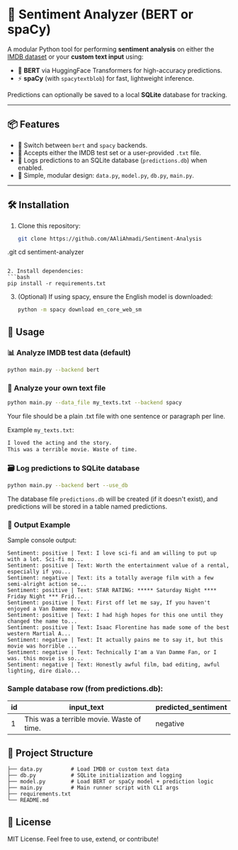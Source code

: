 # 🧠 Sentiment Analyzer (BERT or spaCy)

A modular Python tool for performing **sentiment analysis** on either the [IMDB dataset](https://huggingface.co/datasets/imdb) or your **custom text input** using:

- 🤗 **BERT** via HuggingFace Transformers for high-accuracy predictions.
- ⚡ **spaCy** (with `spacytextblob`) for fast, lightweight inference.

Predictions can optionally be saved to a local **SQLite** database for tracking.

---

## 📦 Features

- 🔀 Switch between `bert` and `spacy` backends.
- 📁 Accepts either the IMDB test set or a user-provided `.txt` file.
- 🧾 Logs predictions to an SQLite database (`predictions.db`) when enabled.
- 🧼 Simple, modular design: `data.py`, `model.py`, `db.py`, `main.py`.

---

## 🛠️ Installation

1. Clone this repository:
   ```bash
   git clone https://github.com/AAliAhmadi/Sentiment-Analysis
.git
   cd sentiment-analyzer
   ```

2. Install dependencies:
   ```bash
   pip install -r requirements.txt
   ```

3. (Optional) If using spacy, ensure the English model is downloaded:

    ```bash
    python -m spacy download en_core_web_sm
    ```

## 🚀 Usage
### 📊 Analyze IMDB test data (default)
```bash
python main.py --backend bert
```
### 📄 Analyze your own text file
```bash
python main.py --data_file my_texts.txt --backend spacy
```

Your file should be a plain .txt file with one sentence or paragraph per line.

Example `my_texts.txt`:
```css
I loved the acting and the story.
This was a terrible movie. Waste of time.
```

### 🗃️ Log predictions to SQLite database
```bash
python main.py --backend bert --use_db
```
The database file `predictions.db` will be created (if it doesn't exist), and predictions will be stored in a table named predictions.

### 🧾 Output Example
Sample console output:

```
Sentiment: positive | Text: I love sci-fi and am willing to put up with a lot. Sci-fi mo...
Sentiment: positive | Text: Worth the entertainment value of a rental, especially if you...
Sentiment: negative | Text: its a totally average film with a few semi-alright action se...
Sentiment: positive | Text: STAR RATING: ***** Saturday Night **** Friday Night *** Frid...
Sentiment: positive | Text: First off let me say, If you haven't enjoyed a Van Damme mov...
Sentiment: positive | Text: I had high hopes for this one until they changed the name to...
Sentiment: positive | Text: Isaac Florentine has made some of the best western Martial A...
Sentiment: negative | Text: It actually pains me to say it, but this movie was horrible ...
Sentiment: negative | Text: Technically I'am a Van Damme Fan, or I was. this movie is so...
Sentiment: negative | Text: Honestly awful film, bad editing, awful lighting, dire dialo...
```

### Sample database row (from predictions.db):

| id | input\_text                               | predicted\_sentiment |
| -- | ----------------------------------------- | -------------------- |
| 1  | This was a terrible movie. Waste of time. | negative             |


## 🧩 Project Structure

```
├── data.py         # Load IMDB or custom text data
├── db.py           # SQLite initialization and logging
├── model.py        # Load BERT or spaCy model + prediction logic
├── main.py         # Main runner script with CLI args
├── requirements.txt
└── README.md
```

## 📜 License
MIT License. Feel free to use, extend, or contribute!




